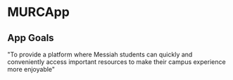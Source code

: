 # MURCApp

## App Goals

"To provide a platform where Messiah students can quickly and conveniently access important resources to make their campus experience more enjoyable"
